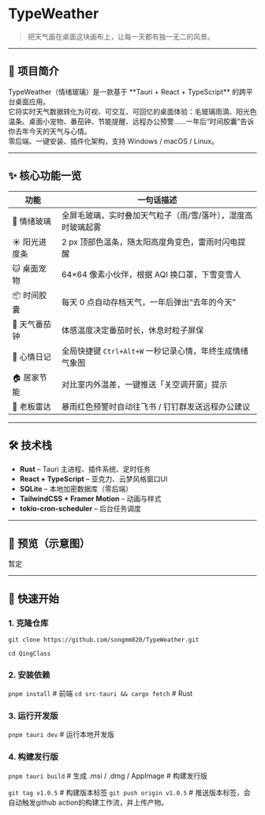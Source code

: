 <!-- 文件名：README.md -->
#  TypeWeather

> 把天气画在桌面这块画布上，让每一天都有独一无二的风景。

---

## 🚀 项目简介
<p>
TypeWeather（情绪玻璃）是一款基于 **Tauri + React + TypeScript** 的跨平台桌面应用。<br/>
它将实时天气数据转化为可视、可交互、可回忆的桌面体验：毛玻璃雨滴、阳光色温条、桌面小宠物、番茄钟、节能提醒、远程办公预警……一年后“时间胶囊”告诉你去年今天的天气与心情。<br/>
零后端、一键安装、插件化架构，支持 Windows / macOS / Linux。
</p>

---

## ✨ 核心功能一览
| 功能 | 一句话描述 |
|---|---|
| 💢 情绪玻璃 | 全屏毛玻璃，实时叠加天气粒子（雨/雪/落叶），湿度高时玻璃起雾 |
| ☀️ 阳光进度条 | 2 px 顶部色温条，随太阳高度角变色，雷雨时闪电提醒 |
| 🐱 桌面宠物 | 64×64 像素小伙伴，根据 AQI 换口罩，下雪变雪人 |
| 📦 时间胶囊 | 每天 0 点自动存档天气，一年后弹出“去年的今天” |
| 🍅 天气番茄钟 | 体感温度决定番茄时长，休息时粒子屏保 |
| 📝 心情日记 | 全局快捷键 `Ctrl+Alt+W` 一秒记录心情，年终生成情绪气象图 |
| 🏠 居家节能 | 对比室内外温差，一键推送「关空调开窗」提示 |
| 🚨 老板雷达 | 暴雨红色预警时自动往飞书 / 钉钉群发送远程办公建议 |

---

## 🛠️ 技术栈
- **Rust** – Tauri 主进程、插件系统、定时任务  
- **React + TypeScript** – 亚克力、云梦风格窗口UI  
- **SQLite** – 本地加密数据库（零后端）  
- **TailwindCSS + Framer Motion** – 动画与样式  
- **tokio-cron-scheduler** – 后台任务调度  

---

## 📸 预览（示意图）
暂定


---

## 🚦 快速开始

### 1. 克隆仓库
`git clone https://github.com/songmm820/TypeWeather.git`

`cd QingClass`

### 2. 安装依赖
`pnpm install`                 # 前端
`cd src-tauri && cargo fetch`   # Rust

### 3. 运行开发版
`pnpm tauri dev`      # 运行本地开发版

### 4. 构建发行版
`pnpm tauri build`       # 生成 .msi / .dmg / AppImage   # 构建发行版

`git tag v1.0.5`    # 构建版本标签
`git push origin v1.0.5`    # 推送版本标签，会自动触发github action的构建工作流，并上传产物。